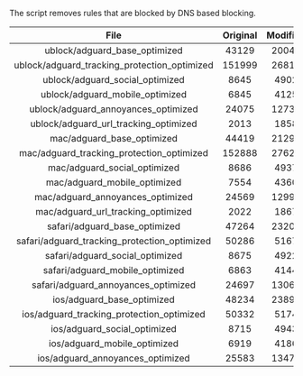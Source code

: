 The script removes rules that are blocked by DNS based blocking.


| File | Original | Modified |
|:----:|:-----:|:-----:|
| ublock/adguard_base_optimized | 43129 | 20047 |
| ublock/adguard_tracking_protection_optimized | 151999 | 26815 |
| ublock/adguard_social_optimized | 8645 | 4902 |
| ublock/adguard_mobile_optimized | 6845 | 4125 |
| ublock/adguard_annoyances_optimized | 24075 | 12739 |
| ublock/adguard_url_tracking_optimized | 2013 | 1858 |
| mac/adguard_base_optimized | 44419 | 21296 |
| mac/adguard_tracking_protection_optimized | 152888 | 27620 |
| mac/adguard_social_optimized | 8686 | 4937 |
| mac/adguard_mobile_optimized | 7554 | 4360 |
| mac/adguard_annoyances_optimized | 24569 | 12992 |
| mac/adguard_url_tracking_optimized | 2022 | 1867 |
| safari/adguard_base_optimized | 47264 | 23206 |
| safari/adguard_tracking_protection_optimized | 50286 | 5167 |
| safari/adguard_social_optimized | 8675 | 4922 |
| safari/adguard_mobile_optimized | 6863 | 4144 |
| safari/adguard_annoyances_optimized | 24697 | 13065 |
| ios/adguard_base_optimized | 48234 | 23898 |
| ios/adguard_tracking_protection_optimized | 50332 | 5174 |
| ios/adguard_social_optimized | 8715 | 4943 |
| ios/adguard_mobile_optimized | 6919 | 4186 |
| ios/adguard_annoyances_optimized | 25583 | 13471 |